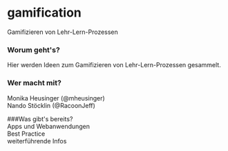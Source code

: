 # gamification
Gamifizieren von Lehr-Lern-Prozessen  

### Worum geht's?
Hier werden Ideen zum Gamifizieren von Lehr-Lern-Prozessen gesammelt.

### Wer macht mit?
Monika Heusinger (@mheusinger)  
Nando Stöcklin (@RacoonJeff)  

###Was gibt's bereits?  
Apps und Webanwendungen  
Best Practice  
weiterführende Infos
